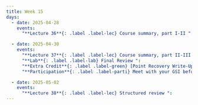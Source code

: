```yaml
---
title: Week 15
days:
  - date: 2025-04-28
    events:
      "**Lecture 36**{: .label .label-lec} Course summary, part I-II ":

  - date: 2025-04-30
    events:
      "**Lecture 37**{: .label .label-lec} Course summary, part II-III ":
      "**Lab**{: .label .label-lab} Final Review ":
      "**Extra Credit**{: .label .label-green} [Point Recovery Write-Up: In-Lab](https://edstem.org/us/courses/70181/discussion/6535919)[(Instructions Document)](https://ph142-ucb.github.io/sp25/src/ec/ec-in-person-point-recovery_sp25.pdf)":
      "**Participation**{: .label .label-parti} Meet with your GSI before submitting Part III ":

  - date: 2025-05-02
    events:
      "**Lecture 38**{: .label .label-lec} Structured review ":  
---
```

